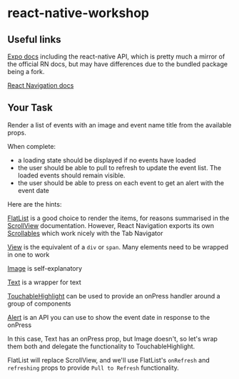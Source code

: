 # react-native-workshop

## Useful links

[Expo docs](https://docs.expo.io/versions/latest/) including the react-native API, which is pretty much a mirror of the official RN docs, but may have differences due to the bundled package being a fork.

[React Navigation docs](https://reactnavigation.org/docs/en/getting-started.html)

## Your Task

Render a list of events with an image and event name title from the available props.

When complete:

- a loading state should be displayed if no events have loaded
- the user should be able to pull to refresh to update the event list. The loaded events should remain visible.
- the user should be able to press on each event to get an alert with the event date

Here are the hints:

[FlatList](https://docs.expo.io/versions/v36.0.0/react-native/flatlist/) is a good choice to render the items, for reasons summarised in the [ScrollView](https://docs.expo.io/versions/v36.0.0/react-native/scrollview/) documentation. However, React Navigation exports its own [Scrollables](https://reactnavigation.org/docs/en/scrollables.html) which work nicely with the Tab Navigator

[View](https://docs.expo.io/versions/v36.0.0/react-native/view/) is the equivalent of a `div` or `span`. Many elements need to be wrapped in one to work

[Image](https://docs.expo.io/versions/v36.0.0/react-native/image/) is self-explanatory

[Text](https://docs.expo.io/versions/v36.0.0/react-native/text/) is a wrapper for text

[TouchableHighlight](https://docs.expo.io/versions/v36.0.0/react-native/touchablehighlight/) can be used to provide an onPress handler around a group of components

[Alert](https://docs.expo.io/versions/v36.0.0/react-native/alert/) is an API you can use to show the event date in response to the onPress

In this case, Text has an onPress prop, but Image doesn't, so let's wrap them both and delegate the functionality to TouchableHighlight.

FlatList will replace ScrollView, and we'll use FlatList's `onRefresh` and `refreshing` props to provide `Pull to Refresh` functionality.
